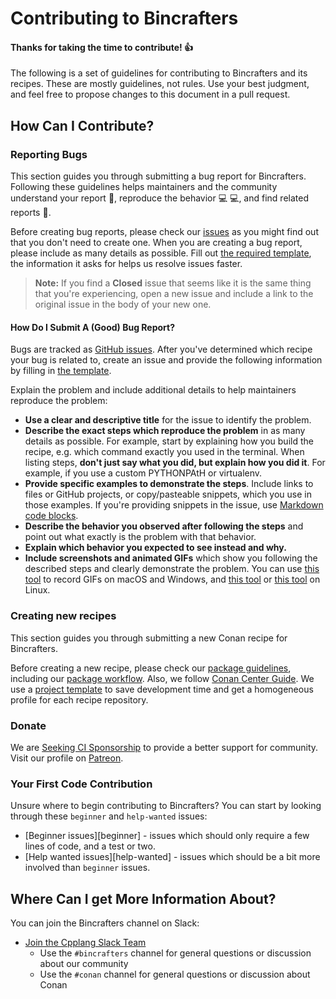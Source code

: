 # Contributing to Bincrafters

#### Thanks for taking the time to contribute! :+1:

The following is a set of guidelines for contributing to Bincrafters and its recipes. These are mostly guidelines, not rules. Use your best judgment, and feel free to propose changes to this document in a pull request.

## How Can I Contribute?

### Reporting Bugs

This section guides you through submitting a bug report for Bincrafters. Following these guidelines helps maintainers and the community understand your report :pencil:, reproduce the behavior :computer: :computer:, and find related reports :mag_right:.

Before creating bug reports, please check our [issues](https://github.com/bincrafters/community/issues?utf8=%E2%9C%93&q=) as you might find out that you don't need to create one. When you are creating a bug report, please include as many details as possible. Fill out [the required template](ISSUE_TEMPLATE.md), the information it asks for helps us resolve issues faster.

> **Note:** If you find a **Closed** issue that seems like it is the same thing that you're experiencing, open a new issue and include a link to the original issue in the body of your new one.

#### How Do I Submit A (Good) Bug Report?

Bugs are tracked as [GitHub issues](https://guides.github.com/features/issues/). After you've determined which recipe your bug is related to, create an issue and provide the following information by filling in [the template](ISSUE_TEMPLATE.md).

Explain the problem and include additional details to help maintainers reproduce the problem:

* **Use a clear and descriptive title** for the issue to identify the problem.
* **Describe the exact steps which reproduce the problem** in as many details as possible. For example, start by explaining how you build the recipe, e.g. which command exactly you used in the terminal. When listing steps, **don't just say what you did, but explain how you did it**. For example, if you use a custom PYTHONPAtH or virtualenv.
* **Provide specific examples to demonstrate the steps**. Include links to files or GitHub projects, or copy/pasteable snippets, which you use in those examples. If you're providing snippets in the issue, use [Markdown code blocks](https://help.github.com/articles/markdown-basics/#multiple-lines).
* **Describe the behavior you observed after following the steps** and point out what exactly is the problem with that behavior.
* **Explain which behavior you expected to see instead and why.**
* **Include screenshots and animated GIFs** which show you following the described steps and clearly demonstrate the problem. You can use [this tool](https://www.cockos.com/licecap/) to record GIFs on macOS and Windows, and [this tool](https://github.com/colinkeenan/silentcast) or [this tool](https://github.com/GNOME/byzanz) on Linux.

### Creating new recipes

This section guides you through submitting a new Conan recipe for Bincrafters.

Before creating a new recipe, please check our [package guidelines](https://trello.com/b/DOcjM1rt/package-guidelines), including our [package workflow](https://trello.com/c/y5jU36cW/9-general-package-workflow). Also, we follow
[Conan Center Guide](http://docs.conan.io/en/latest/packaging/bintray/conan_center_guide.html).
We use a [project template](https://github.com/bincrafters/templates) to save development time and get a homogeneous profile for each recipe repository.

### Donate

We are [Seeking CI Sponsorship](https://bincrafters.github.io/2017/11/20/Continuous-Integration-Sponsorship/) to provide a better support for community. Visit our profile on [Patreon](https://www.patreon.com/bincrafters).

### Your First Code Contribution

Unsure where to begin contributing to Bincrafters? You can start by looking through these `beginner` and `help-wanted` issues:

* [Beginner issues][beginner] - issues which should only require a few lines of code, and a test or two.
* [Help wanted issues][help-wanted] - issues which should be a bit more involved than `beginner` issues.


## Where Can I get More Information About?

You can join the Bincrafters channel on Slack:

* [Join the Cpplang Slack Team](https://cpplang.slack.com)
  * Use the `#bincrafters` channel for general questions or discussion about our community
  * Use the `#conan` channel for general questions or discussion about Conan
